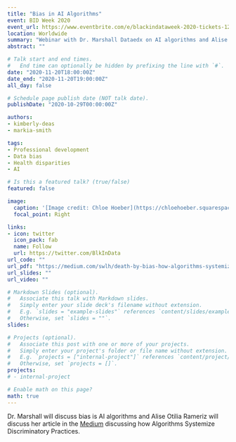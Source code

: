 ```yaml
---
title: "Bias in AI Algorithms"
event: BID Week 2020
event_url: https://www.eventbrite.com/e/blackindataweek-2020-tickets-127652703673
location: Worldwide
summary: "Webinar with Dr. Marshall Dataedx on AI algorithms and Alise Otilia Ramirez"
abstract: ""

# Talk start and end times.
#   End time can optionally be hidden by prefixing the line with `#`.
date: "2020-11-20T18:00:00Z"
date_end: "2020-11-20T19:00:00Z"
all_day: false

# Schedule page publish date (NOT talk date).
publishDate: "2020-10-29T00:00:00Z"

authors:
- kimberly-deas
- markia-smith

tags:
- Professional development
- Data bias
- Health disparities
- AI

# Is this a featured talk? (true/false)
featured: false

image:
  caption: '[Image credit: Chloe Hoeber](https://chloehoeber.squarespace.com/)'
  focal_point: Right

links:
- icon: twitter
  icon_pack: fab
  name: Follow
  url: https://twitter.com/BlkInData 
url_code: ""
url_pdf: "https://medium.com/swlh/death-by-bias-how-algorithms-systemize-discriminatory-practices-752c60d378f1"
url_slides: ""
url_video: ""

# Markdown Slides (optional).
#   Associate this talk with Markdown slides.
#   Simply enter your slide deck's filename without extension.
#   E.g. `slides = "example-slides"` references `content/slides/example-slides.md`.
#   Otherwise, set `slides = ""`.
slides: 

# Projects (optional).
#   Associate this post with one or more of your projects.
#   Simply enter your project's folder or file name without extension.
#   E.g. `projects = ["internal-project"]` references `content/project/deep-learning/index.md`.
#   Otherwise, set `projects = []`.
projects:
# - internal-project

# Enable math on this page?
math: true
---
```



Dr. Marshall will discuss bias is AI algorithms and Alise Otilia Rameriz will discuss her article in the [Medium](https://medium.com/swlh/death-by-bias-how-algorithms-systemize-discriminatory-practices-752c60d378f1) discussing how Algorithms Systemize Discriminatory Practices.